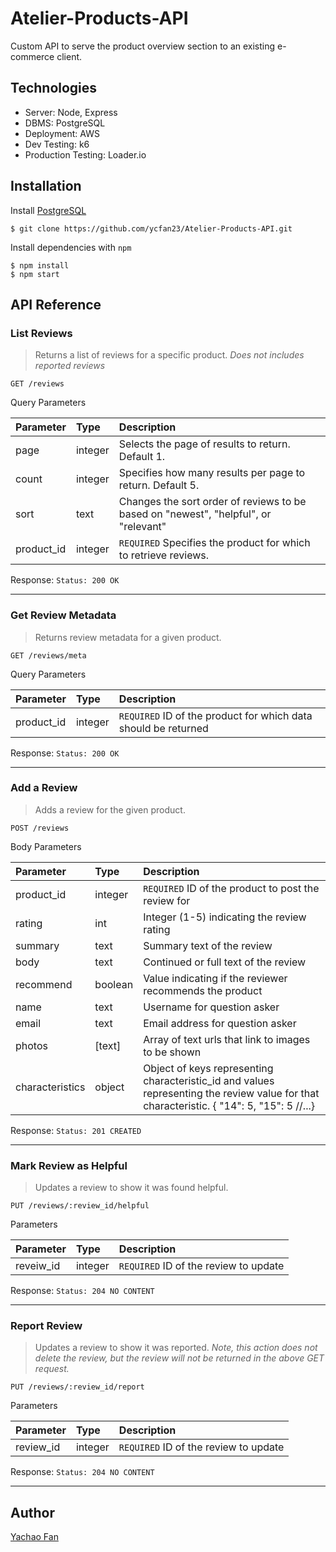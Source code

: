 # Atelier-Products-API

Custom API to serve the product overview section to an existing e-commerce client.

## Technologies

- Server: Node, Express
- DBMS: PostgreSQL
- Deployment: AWS 
- Dev Testing: k6
- Production Testing: Loader.io

## Installation

Install [PostgreSQL](https://www.postgresql.org/docs/9.3/tutorial-createdb.html)

```
$ git clone https://github.com/ycfan23/Atelier-Products-API.git
```

Install dependencies with `npm`

```
$ npm install
$ npm start
```

## API Reference

### List Reviews

> Returns a list of reviews for a specific product. _Does not includes reported reviews_

`GET /reviews`

Query Parameters

| Parameter  | Type    | Description                                                                         |
| :--------- | :------ | :---------------------------------------------------------------------------------- |
| page       | integer | Selects the page of results to return. Default 1.                                   |
| count      | integer | Specifies how many results per page to return. Default 5.                           |
| sort       | text    | Changes the sort order of reviews to be based on "newest", "helpful", or "relevant" |
| product_id | integer | `REQUIRED` Specifies the product for which to retrieve reviews.                     |

Response:
`Status: 200 OK`

---

### Get Review Metadata

> Returns review metadata for a given product.

`GET /reviews/meta`

Query Parameters

| Parameter  | Type    | Description                                                    |
| :--------- | :------ | :------------------------------------------------------------- |
| product_id | integer | `REQUIRED` ID of the product for which data should be returned |

Response:
`Status: 200 OK`

---

### Add a Review

> Adds a review for the given product.

`POST /reviews`

Body Parameters

| Parameter       | Type    | Description                                                                                                                               |
| :-------------- | :------ | :---------------------------------------------------------------------------------------------------------------------------------------- |
| product_id      | integer | `REQUIRED` ID of the product to post the review for                                                                                       |
| rating          | int     | Integer (1-5) indicating the review rating                                                                                                |
| summary         | text    | Summary text of the review                                                                                                                |
| body            | text    | Continued or full text of the review                                                                                                      |
| recommend       | boolean | Value indicating if the reviewer recommends the product                                                                                   |
| name            | text    | Username for question asker                                                                                                               |
| email           | text    | Email address for question asker                                                                                                          |
| photos          | [text]  | Array of text urls that link to images to be shown                                                                                        |
| characteristics | object  | Object of keys representing characteristic_id and values representing the review value for that characteristic. { "14": 5, "15": 5 //...} |

Response:
`Status: 201 CREATED`

---

### Mark Review as Helpful

> Updates a review to show it was found helpful.

`PUT /reviews/:review_id/helpful`

Parameters

| Parameter | Type    | Description                           |
| :-------- | :------ | :------------------------------------ |
| reveiw_id | integer | `REQUIRED` ID of the review to update |

Response:
`Status: 204 NO CONTENT`

---

### Report Review

> Updates a review to show it was reported. _Note, this action does not delete the review, but the review will not be returned in the above GET request._

`PUT /reviews/:review_id/report`

Parameters

| Parameter | Type    | Description                           |
| :-------- | :------ | :------------------------------------ |
| review_id | integer | `REQUIRED` ID of the review to update |

Response:
`Status: 204 NO CONTENT`

---

## Author

[Yachao Fan](https://github.com/ycfan23)
